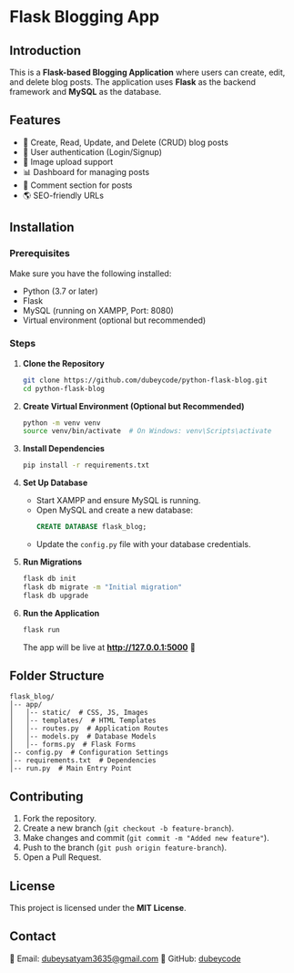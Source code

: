 # Flask Blogging App

## Introduction
This is a **Flask-based Blogging Application** where users can create, edit, and delete blog posts. The application uses **Flask** as the backend framework and **MySQL** as the database.

## Features
- 📝 Create, Read, Update, and Delete (CRUD) blog posts
- 🔐 User authentication (Login/Signup)
- 📂 Image upload support
- 📊 Dashboard for managing posts
- 💬 Comment section for posts
- 🌎 SEO-friendly URLs

## Installation

### Prerequisites
Make sure you have the following installed:
- Python (3.7 or later)
- Flask
- MySQL (running on XAMPP, Port: 8080)
- Virtual environment (optional but recommended)

### Steps
1. **Clone the Repository**
   ```bash
   git clone https://github.com/dubeycode/python-flask-blog.git
   cd python-flask-blog
   ```

2. **Create Virtual Environment (Optional but Recommended)**
   ```bash
   python -m venv venv
   source venv/bin/activate  # On Windows: venv\Scripts\activate
   ```

3. **Install Dependencies**
   ```bash
   pip install -r requirements.txt
   ```

4. **Set Up Database**
   - Start XAMPP and ensure MySQL is running.
   - Open MySQL and create a new database:
     ```sql
     CREATE DATABASE flask_blog;
     ```
   - Update the `config.py` file with your database credentials.

5. **Run Migrations**
   ```bash
   flask db init
   flask db migrate -m "Initial migration"
   flask db upgrade
   ```

6. **Run the Application**
   ```bash
   flask run
   ```
   The app will be live at **http://127.0.0.1:5000** 🚀

## Folder Structure
```
flask_blog/
│-- app/
│   │-- static/  # CSS, JS, Images
│   │-- templates/  # HTML Templates
│   │-- routes.py  # Application Routes
│   │-- models.py  # Database Models
│   │-- forms.py  # Flask Forms
│-- config.py  # Configuration Settings
│-- requirements.txt  # Dependencies
│-- run.py  # Main Entry Point
```

## Contributing
1. Fork the repository.
2. Create a new branch (`git checkout -b feature-branch`).
3. Make changes and commit (`git commit -m "Added new feature"`).
4. Push to the branch (`git push origin feature-branch`).
5. Open a Pull Request.

## License
This project is licensed under the **MIT License**.

## Contact
📧 Email: dubeysatyam3635@gmail.com
🐙 GitHub: [dubeycode](https://github.com/dubeycode)

